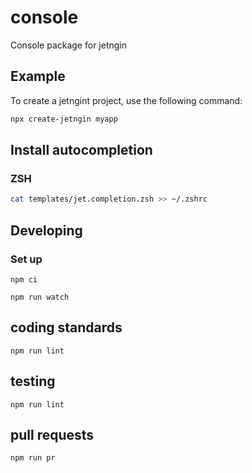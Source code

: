 # console
Console package for jetngin

## Example

To create a jetngint project, use the following command:

```bash
npx create-jetngin myapp
```

## Install autocompletion

### ZSH
```bash
cat templates/jet.completion.zsh >> ~/.zshrc
```

## Developing 

### Set up

```
npm ci
```

```
npm run watch
```

## coding standards
```
npm run lint
```

## testing
```
npm run lint
```

## pull requests
```
npm run pr
```